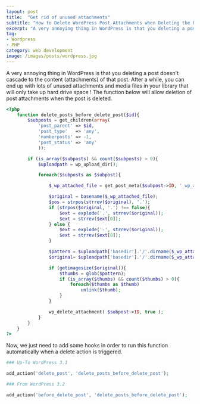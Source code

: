 ```yaml
---
layout: post
title:  "Get rid of unused attachments"
subtitle: "How to Delete WordPress Post Attachments when Deleting the Post ?"
excerpt: "A very annoying thing in WordPress is that you deleting a post doesn't cascade to the content (attachments) of that post. After a while, you can end up with lots of unused attachments and media files in your library that will only take up hard drive space"
tag:
- Wordpress
- PHP
category: web development
image: /images/posts/wordpress.jpg
---
```


<figure style="display:none">
  <img src="/images/posts/wordpress.jpg" alt="quora-logo">
</figure>

A very annoying thing in WordPress is that you deleting a post doesn't cascade to the content (attachments) of that post. After a while, you can end up with lots of unused attachments and media files in your library that will only take up hard drive space ! The function below will allow deletion of post attachments when the post is deleted.

```php
<?php
    function delete_posts_before_delete_post($id){
        $subposts = get_children(array(
            'post_parent' => $id,
            'post_type'   => 'any',
            'numberposts' => -1,
            'post_status' => 'any'
            ));

        if (is_array($subposts) && count($subposts) > 0){
            $uploadpath = wp_upload_dir();

            foreach($subposts as $subpost){

                $_wp_attached_file = get_post_meta($subpost->ID, '_wp_attached_file', true);

                $original = basename($_wp_attached_file);
                $pos = strpos(strrev($original), '.');
                if (strpos($original, '.') !== false){
                    $ext = explode('.', strrev($original));
                    $ext = strrev($ext[0]);
                } else {
                    $ext = explode('-', strrev($original));
                    $ext = strrev($ext[0]);
                }

                $pattern = $uploadpath['basedir'].'/'.dirname($_wp_attached_file).'/'.basename($original, '.'.$ext).'-[0-9]*x[0-9]*.'.$ext;
                $original= $uploadpath['basedir'].'/'.dirname($_wp_attached_file).'/'.basename($original, '.'.$ext).'.'.$ext;

                if (getimagesize($original)){
                    $thumbs = glob($pattern);
                    if (is_array($thumbs) && count($thumbs) > 0){
                        foreach($thumbs as $thumb)
                            unlink($thumb);
                    }
                }

                wp_delete_attachment( $subpost->ID, true );
            }
        }
    }
?>
```

Now, we just need to add some hooks in order to run this function automatically when a delete action is triggered.

```php
### Up-To WordPress 3.1

add_action('delete_post', 'delete_posts_before_delete_post');

### From WordPress 3.2

add_action('before_delete_post', 'delete_posts_before_delete_post');
```